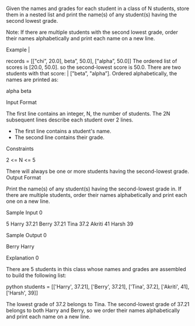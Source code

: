 Given the names and grades for each student in a class of N students, store them in a nested list and print the name(s) of any student(s) having the second lowest grade.

Note: If there are multiple students with the second lowest grade, order their names alphabetically and print each name on a new line.

Example |

records = [["chi”, 20.0], beta”, 50.0], ["alpha”, 50.0]]
The ordered list of scores is [20.0, 50.0]. so the second-lowest score is 50.0. There are two students with that score: |
["beta”, "alpha”]. Ordered alphabetically, the names are printed as: 

alpha
beta

Input Format

The first line contains an integer, N, the number of students.
The 2N subsequent lines describe each student over 2 lines.
- The first line contains a student's name.
- The second line contains their grade.

Constraints

2 <= N <= 5

There will always be one or more students having the second-lowest grade.
Output Format

Print the name(s) of any student(s) having the second-lowest grade in. If there are multiple students, order their names alphabetically and print each one on a new line.

Sample Input 0

5
Harry
37.21
Berry
37.21
Tina
37.2
Akriti
41
Harsh
39

Sample Output 0

Berry
Harry

Explanation 0

There are 5 students in this class whose names and grades are assembled to build the following list:

python students = [['Harry', 37.21], ['Berry', 37.21], ['Tina', 37.2], ['Akriti', 41], ['Harsh', 39]]

The lowest grade of 37.2 belongs to Tina. The second-lowest grade of 37.21 belongs to both Harry and Berry, so we order their names alphabetically and print each name on a new line.